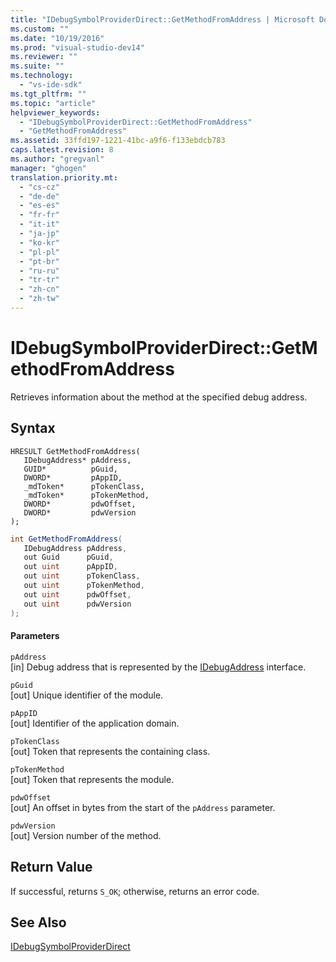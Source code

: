 ```yaml
---
title: "IDebugSymbolProviderDirect::GetMethodFromAddress | Microsoft Docs"
ms.custom: ""
ms.date: "10/19/2016"
ms.prod: "visual-studio-dev14"
ms.reviewer: ""
ms.suite: ""
ms.technology: 
  - "vs-ide-sdk"
ms.tgt_pltfrm: ""
ms.topic: "article"
helpviewer_keywords: 
  - "IDebugSymbolProviderDirect::GetMethodFromAddress"
  - "GetMethodFromAddress"
ms.assetid: 33ffd197-1221-41bc-a9f6-f133ebdcb783
caps.latest.revision: 8
ms.author: "gregvanl"
manager: "ghogen"
translation.priority.mt: 
  - "cs-cz"
  - "de-de"
  - "es-es"
  - "fr-fr"
  - "it-it"
  - "ja-jp"
  - "ko-kr"
  - "pl-pl"
  - "pt-br"
  - "ru-ru"
  - "tr-tr"
  - "zh-cn"
  - "zh-tw"
---
```

# IDebugSymbolProviderDirect::GetMethodFromAddress
Retrieves information about the method at the specified debug address.  
  
## Syntax  
  
```cpp#  
HRESULT GetMethodFromAddress(  
   IDebugAddress* pAddress,  
   GUID*          pGuid,  
   DWORD*         pAppID,  
   _mdToken*      pTokenClass,  
   _mdToken*      pTokenMethod,  
   DWORD*         pdwOffset,  
   DWORD*         pdwVersion  
);  
```  
  
```c#  
int GetMethodFromAddress(  
   IDebugAddress pAddress,  
   out Guid      pGuid,  
   out uint      pAppID,  
   out uint      pTokenClass,  
   out uint      pTokenMethod,  
   out uint      pdwOffset,  
   out uint      pdwVersion  
);  
```  
  
#### Parameters  
 `pAddress`  
 [in] Debug address that is represented by the [IDebugAddress](../extensibility-debugger-reference/idebugaddress.md) interface.  
  
 `pGuid`  
 [out] Unique identifier of the module.  
  
 `pAppID`  
 [out] Identifier of the application domain.  
  
 `pTokenClass`  
 [out] Token that represents the containing class.  
  
 `pTokenMethod`  
 [out] Token that represents the module.  
  
 `pdwOffset`  
 [out] An offset in bytes from the start of the `pAddress` parameter.  
  
 `pdwVersion`  
 [out] Version number of the method.  
  
## Return Value  
 If successful, returns `S_OK`; otherwise, returns an error code.  
  
## See Also  
 [IDebugSymbolProviderDirect](../extensibility-debugger-reference/idebugsymbolproviderdirect.md)